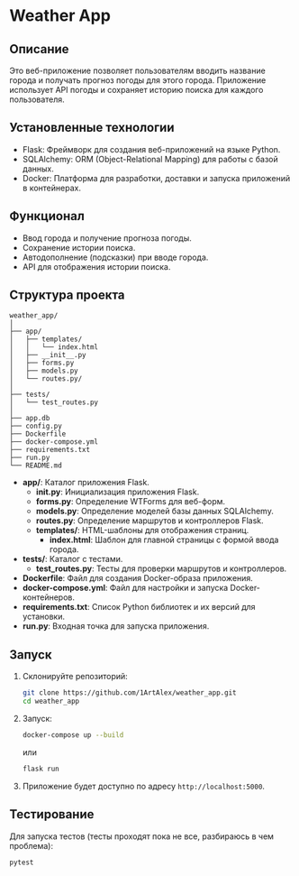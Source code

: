 
# Weather App

## Описание
Это веб-приложение позволяет пользователям вводить название города и получать прогноз погоды для этого города. Приложение использует API погоды и сохраняет историю поиска для каждого пользователя.

## Установленные технологии
- Flask: Фреймворк для создания веб-приложений на языке Python.
- SQLAlchemy: ORM (Object-Relational Mapping) для работы с базой данных.
- Docker: Платформа для разработки, доставки и запуска приложений в контейнерах.

## Функционал
- Ввод города и получение прогноза погоды.
- Сохранение истории поиска.
- Автодополнение (подсказки) при вводе города.
- API для отображения истории поиска.

## Структура проекта
```
weather_app/
│
├── app/
│   ├── templates/
│   │   └── index.html
│   ├── __init__.py
│   ├── forms.py
│   ├── models.py
│   └── routes.py/
│
├── tests/
│   └── test_routes.py
│
├── app.db
├── config.py
├── Dockerfile
├── docker-compose.yml
├── requirements.txt
├── run.py
└── README.md
```

- **app/**: Каталог приложения Flask.
  - **__init__.py**: Инициализация приложения Flask.
  - **forms.py**: Определение WTForms для веб-форм.
  - **models.py**: Определение моделей базы данных SQLAlchemy.
  - **routes.py**: Определение маршрутов и контроллеров Flask.
  - **templates/**: HTML-шаблоны для отображения страниц.
    - **index.html**: Шаблон для главной страницы с формой ввода города.
- **tests/**: Каталог с тестами.
  - **test_routes.py**: Тесты для проверки маршрутов и контроллеров.
- **Dockerfile**: Файл для создания Docker-образа приложения.
- **docker-compose.yml**: Файл для настройки и запуска Docker-контейнеров.
- **requirements.txt**: Список Python библиотек и их версий для установки.
- **run.py**: Входная точка для запуска приложения.


## Запуск
1. Склонируйте репозиторий:
    ```sh
    git clone https://github.com/1ArtAlex/weather_app.git
    cd weather_app
    ```
2. Запуск:
    ```sh
    docker-compose up --build
    ```
    или

    ```sh
    flask run
    ```
3. Приложение будет доступно по адресу `http://localhost:5000`.

## Тестирование
Для запуска тестов (тесты проходят пока не все, разбираюсь в чем проблема):
```sh
pytest
```
